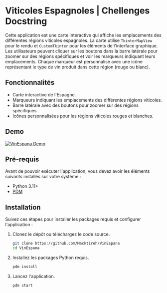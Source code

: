 # Viticoles Espagnoles | Chellenges Docstring

Cette application est une carte interactive qui affiche les emplacements des différentes régions viticoles espagnoles. La carte utilise `TkinterMapView` pour le rendu et `CustomTkinter` pour les éléments de l'interface graphique. Les utilisateurs peuvent cliquer sur les boutons dans la barre latérale pour zoomer sur des régions spécifiques et voir les marqueurs indiquant leurs emplacements. Chaque marqueur est personnalisé avec une icône représentant le type de vin produit dans cette région (rouge ou blanc).


## Fonctionnalités

- Carte interactive de l'Espagne.
- Marqueurs indiquant les emplacements des différentes régions viticoles.
- Barre latérale avec des boutons pour zoomer sur des régions spécifiques.
- Icônes personnalisées pour les régions viticoles rouges et blanches.


## Demo

[![VinEspana Demo](./assets/demo/demo.gif)](./assets/demo/demo.gif)


## Pré-requis

Avant de pouvoir exécuter l'application, vous devez avoir les éléments suivants installés sur votre système :

- Python 3.11+
- [PDM](https://pdm-project.org/)


## Installation

Suivez ces étapes pour installer les packages requis et configurer l'application :

1. Clonez le dépôt ou téléchargez le code source.
   
   ```bash
   git clone https://github.com/Macktireh/VinEspana
   cd VinEspana
   ```

2. Installez les packages Python requis.

   ```bash
   pdm install
   ```

3. Lancez l'application.

   ```bash
   pdm start
   ```
